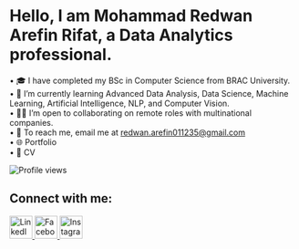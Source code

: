 # Hello, I am Mohammad Redwan Arefin Rifat, a Data Analytics professional.

• 🎓 I have completed my BSc in Computer Science from BRAC University.  
• 🌱 I’m currently learning Advanced Data Analysis, Data Science, Machine Learning, Artificial Intelligence, NLP, and Computer Vision.  
• 🧑‍💻 I’m open to collaborating on remote roles with multinational companies.  
• 📧 To reach me, email me at [redwan.arefin011235@gmail.com](mailto:redwan.arefin011235@gmail.com)  
• 🌐 Portfolio  
• 📄 CV

![Profile views](https://komarev.com/ghpvc/?username=redwan011235&color=blue)

## Connect with me:

<p>
  <a href="https://www.linkedin.com/in/redwanarefin/" target="_blank">
    <img src="https://img.icons8.com/color/48/000000/linkedin.png" alt="LinkedIn" width="40" height="40" />
  </a>
  <a href="https://www.facebook.com/redwan.arefin011235/" target="_blank">
    <img src="https://img.icons8.com/color/48/000000/facebook.png" alt="Facebook" width="40" height="40" />
  </a>
  <a href="https://www.instagram.com/redwan.arefin/" target="_blank">
    <img src="https://img.icons8.com/color/48/000000/instagram-new.png" alt="Instagram" width="40" height="40" />
  </a>
</p>











